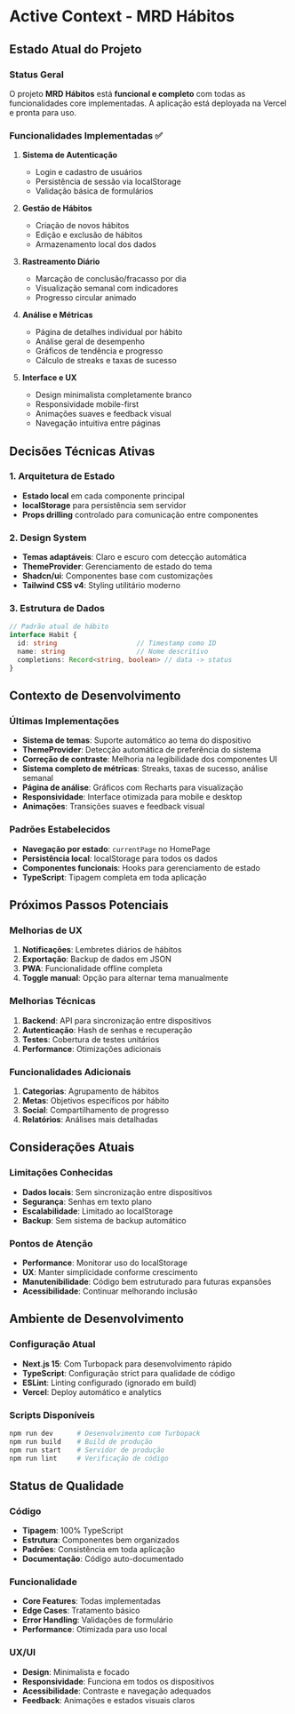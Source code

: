# Active Context - MRD Hábitos

## Estado Atual do Projeto

### Status Geral
O projeto **MRD Hábitos** está **funcional e completo** com todas as funcionalidades core implementadas. A aplicação está deployada na Vercel e pronta para uso.

### Funcionalidades Implementadas ✅
1. **Sistema de Autenticação**
   - Login e cadastro de usuários
   - Persistência de sessão via localStorage
   - Validação básica de formulários

2. **Gestão de Hábitos**
   - Criação de novos hábitos
   - Edição e exclusão de hábitos
   - Armazenamento local dos dados

3. **Rastreamento Diário**
   - Marcação de conclusão/fracasso por dia
   - Visualização semanal com indicadores
   - Progresso circular animado

4. **Análise e Métricas**
   - Página de detalhes individual por hábito
   - Análise geral de desempenho
   - Gráficos de tendência e progresso
   - Cálculo de streaks e taxas de sucesso

5. **Interface e UX**
   - Design minimalista completamente branco
   - Responsividade mobile-first
   - Animações suaves e feedback visual
   - Navegação intuitiva entre páginas

## Decisões Técnicas Ativas

### 1. Arquitetura de Estado
- **Estado local** em cada componente principal
- **localStorage** para persistência sem servidor
- **Props drilling** controlado para comunicação entre componentes

### 2. Design System
- **Temas adaptáveis**: Claro e escuro com detecção automática
- **ThemeProvider**: Gerenciamento de estado do tema
- **Shadcn/ui**: Componentes base com customizações
- **Tailwind CSS v4**: Styling utilitário moderno

### 3. Estrutura de Dados
```typescript
// Padrão atual de hábito
interface Habit {
  id: string                    // Timestamp como ID
  name: string                  // Nome descritivo
  completions: Record<string, boolean> // data -> status
}
```

## Contexto de Desenvolvimento

### Últimas Implementações
- **Sistema de temas**: Suporte automático ao tema do dispositivo
- **ThemeProvider**: Detecção automática de preferência do sistema
- **Correção de contraste**: Melhoria na legibilidade dos componentes UI
- **Sistema completo de métricas**: Streaks, taxas de sucesso, análise semanal
- **Página de análise**: Gráficos com Recharts para visualização
- **Responsividade**: Interface otimizada para mobile e desktop
- **Animações**: Transições suaves e feedback visual

### Padrões Estabelecidos
- **Navegação por estado**: `currentPage` no HomePage
- **Persistência local**: localStorage para todos os dados
- **Componentes funcionais**: Hooks para gerenciamento de estado
- **TypeScript**: Tipagem completa em toda aplicação

## Próximos Passos Potenciais

### Melhorias de UX
1. **Notificações**: Lembretes diários de hábitos
2. **Exportação**: Backup de dados em JSON
3. **PWA**: Funcionalidade offline completa
4. **Toggle manual**: Opção para alternar tema manualmente

### Melhorias Técnicas
1. **Backend**: API para sincronização entre dispositivos
2. **Autenticação**: Hash de senhas e recuperação
3. **Testes**: Cobertura de testes unitários
4. **Performance**: Otimizações adicionais

### Funcionalidades Adicionais
1. **Categorias**: Agrupamento de hábitos
2. **Metas**: Objetivos específicos por hábito
3. **Social**: Compartilhamento de progresso
4. **Relatórios**: Análises mais detalhadas

## Considerações Atuais

### Limitações Conhecidas
- **Dados locais**: Sem sincronização entre dispositivos
- **Segurança**: Senhas em texto plano
- **Escalabilidade**: Limitado ao localStorage
- **Backup**: Sem sistema de backup automático

### Pontos de Atenção
- **Performance**: Monitorar uso do localStorage
- **UX**: Manter simplicidade conforme crescimento
- **Manutenibilidade**: Código bem estruturado para futuras expansões
- **Acessibilidade**: Continuar melhorando inclusão

## Ambiente de Desenvolvimento

### Configuração Atual
- **Next.js 15**: Com Turbopack para desenvolvimento rápido
- **TypeScript**: Configuração strict para qualidade de código
- **ESLint**: Linting configurado (ignorado em build)
- **Vercel**: Deploy automático e analytics

### Scripts Disponíveis
```bash
npm run dev      # Desenvolvimento com Turbopack
npm run build    # Build de produção
npm run start    # Servidor de produção
npm run lint     # Verificação de código
```

## Status de Qualidade

### Código
- **Tipagem**: 100% TypeScript
- **Estrutura**: Componentes bem organizados
- **Padrões**: Consistência em toda aplicação
- **Documentação**: Código auto-documentado

### Funcionalidade
- **Core Features**: Todas implementadas
- **Edge Cases**: Tratamento básico
- **Error Handling**: Validações de formulário
- **Performance**: Otimizada para uso local

### UX/UI
- **Design**: Minimalista e focado
- **Responsividade**: Funciona em todos os dispositivos
- **Acessibilidade**: Contraste e navegação adequados
- **Feedback**: Animações e estados visuais claros
